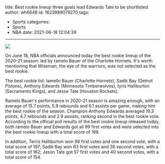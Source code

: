 title: Best rookie lineup  three goals lead Edwards Tate to be shortlisted
author: wh6648
id: 1623989079270
tags: 
- Sports
categories: 
- Sports
- NBA
date: 2021-06-18 12:04:39
---
![](https://p9.itc.cn/images01/20210618/80c4eb7a816f49a2a56141c65ac8cee6.jpeg)


On June 18, NBA officials announced today the best rookie lineup of the 2020-21 season: led by ramelo Bauer of the Charlotte Hornets. It's worth mentioning that Wiseman, the eye of the warriors, was not selected as the best rookie.

The best rookie list: lamello Bauer (Charlotte Hornets), Sadik Bay (Detroit Pistons), Anthony Edwards (Minnesota Timberwolves), tyris Halliburton (Sacramento Kings), and Jesse Tate (Houston Rockets).

Ramelo Bauer's performance in 2020-21 season is amazing enough, with an average of 15.7 points, 5.9 rebounds and 6.1 assists per game, making him the best rookie of the season. Champion Anthony Edwards averaged 19.3 points, 4.7 rebounds and 2.9 assists, ranking second in the best rookie vote. According to the official poll results of the best rookie lineup released today, both ramelo Bauer and Edwards got all 99 first votes and were selected into the best rookie lineup with a total score of 198.

In addition, Terris Halliburton won 98 first votes and one second vote, with a total score of 197; Sadik Bay won 63 first votes and 36 second votes, with a total score of 162; Jason Tate got 57 first votes and 40 second votes, with a total score of 154.

